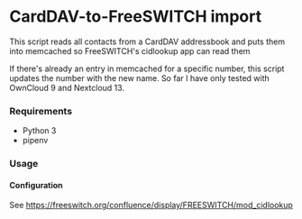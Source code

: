 # CardDAV-to-FreeSWITCH import

This script reads all contacts from a CardDAV addressbook and puts them into memcached so FreeSWITCH's cidlookup app
can read them

If there's already an entry in memcached for a specific number, this script updates the number with the new name.
So far I have only tested with OwnCloud 9 and Nextcloud 13.

### Requirements
* Python 3
* pipenv

### Usage
#### Configuration

See https://freeswitch.org/confluence/display/FREESWITCH/mod_cidlookup
